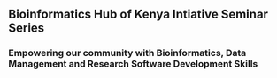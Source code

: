## Bioinformatics Hub of Kenya Intiative Seminar Series

### Empowering our community with Bioinformatics, Data Management and Research Software Development Skills
